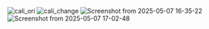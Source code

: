 ![cali_ori](https://github.com/user-attachments/assets/74dc7406-e163-4d92-8302-6673cbc66d61)
![cali_change](https://github.com/user-attachments/assets/d9ed9ae0-7bb9-401f-bcf9-6f8693c22af3)
![Screenshot from 2025-05-07 16-35-22](https://github.com/user-attachments/assets/0c5986ff-d2bc-49bb-b20c-1c96c6f2235b)
![Screenshot from 2025-05-07 17-02-48](https://github.com/user-attachments/assets/22ce7cd3-738d-46dc-af60-fa94a27a9484)
